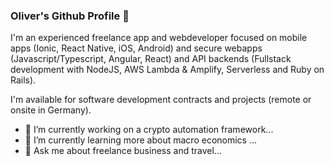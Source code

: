 ### Oliver's Github Profile 👋

I'm an experienced freelance app and webdeveloper focused on mobile apps (Ionic, React Native, iOS, Android) and secure webapps (Javascript/Typescript, Angular, React) and API backends (Fullstack development with NodeJS, AWS Lambda & Amplify, Serverless and Ruby on Rails).

I'm available for software development contracts and projects (remote or onsite in Germany).

- 🔭 I’m currently working on a crypto automation framework...
- 🌱 I’m currently learning more about macro economics ...
- 💬 Ask me about freelance business and travel...
